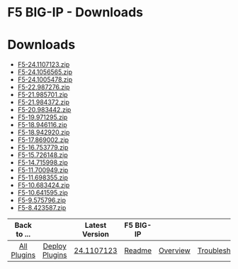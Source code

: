 
F5 BIG-IP - Downloads
=====================

# Downloads

- [F5-24.1107123.zip](https://raw.githubusercontent.com/UrbanCode/IBM-UCD-PLUGINS/main/files/F5/F5-24.1107123.zip)
- [F5-24.1056565.zip](https://raw.githubusercontent.com/UrbanCode/IBM-UCD-PLUGINS/main/files/F5/F5-24.1056565.zip)
- [F5-24.1005478.zip](https://raw.githubusercontent.com/UrbanCode/IBM-UCD-PLUGINS/main/files/F5/F5-24.1005478.zip)
- [F5-22.987276.zip](https://raw.githubusercontent.com/UrbanCode/IBM-UCD-PLUGINS/main/files/F5/F5-22.987276.zip)
- [F5-21.985701.zip](https://raw.githubusercontent.com/UrbanCode/IBM-UCD-PLUGINS/main/files/F5/F5-21.985701.zip)
- [F5-21.984372.zip](https://raw.githubusercontent.com/UrbanCode/IBM-UCD-PLUGINS/main/files/F5/F5-21.984372.zip)
- [F5-20.983442.zip](https://raw.githubusercontent.com/UrbanCode/IBM-UCD-PLUGINS/main/files/F5/F5-20.983442.zip)
- [F5-19.971295.zip](https://raw.githubusercontent.com/UrbanCode/IBM-UCD-PLUGINS/main/files/F5/F5-19.971295.zip)
- [F5-18.946116.zip](https://raw.githubusercontent.com/UrbanCode/IBM-UCD-PLUGINS/main/files/F5/F5-18.946116.zip)
- [F5-18.942920.zip](https://raw.githubusercontent.com/UrbanCode/IBM-UCD-PLUGINS/main/files/F5/F5-18.942920.zip)
- [F5-17.869002.zip](https://raw.githubusercontent.com/UrbanCode/IBM-UCD-PLUGINS/main/files/F5/F5-17.869002.zip)
- [F5-16.753779.zip](https://raw.githubusercontent.com/UrbanCode/IBM-UCD-PLUGINS/main/files/F5/F5-16.753779.zip)
- [F5-15.726148.zip](https://raw.githubusercontent.com/UrbanCode/IBM-UCD-PLUGINS/main/files/F5/F5-15.726148.zip)
- [F5-14.715998.zip](https://raw.githubusercontent.com/UrbanCode/IBM-UCD-PLUGINS/main/files/F5/F5-14.715998.zip)
- [F5-11.700949.zip](https://raw.githubusercontent.com/UrbanCode/IBM-UCD-PLUGINS/main/files/F5/F5-11.700949.zip)
- [F5-11.698355.zip](https://raw.githubusercontent.com/UrbanCode/IBM-UCD-PLUGINS/main/files/F5/F5-11.698355.zip)
- [F5-10.683424.zip](https://raw.githubusercontent.com/UrbanCode/IBM-UCD-PLUGINS/main/files/F5/F5-10.683424.zip)
- [F5-10.641595.zip](https://raw.githubusercontent.com/UrbanCode/IBM-UCD-PLUGINS/main/files/F5/F5-10.641595.zip)
- [F5-9.575796.zip](https://raw.githubusercontent.com/UrbanCode/IBM-UCD-PLUGINS/main/files/F5/F5-9.575796.zip)
- [F5-8.423587.zip](https://raw.githubusercontent.com/UrbanCode/IBM-UCD-PLUGINS/main/files/F5/F5-8.423587.zip)

|Back to ...||Latest Version|F5 BIG-IP ||||
| :---: | :---: | :---: | :---: | :---: | :---: | :---: |
|[All Plugins](../../index.md)|[Deploy Plugins](../README.md)|[24.1107123](https://raw.githubusercontent.com/UrbanCode/IBM-UCD-PLUGINS/main/files/F5/F5-24.1107123.zip)|[Readme](README.md)|[Overview](overview.md)|[Troubleshooting](troubleshooting.md)|[Steps](steps.md)|
